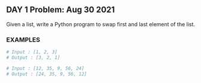 ## DAY 1 Problem: Aug 30 2021
Given a list, write a Python program to swap first and last element of the list.

### EXAMPLES
```python
# Input : [1, 2, 3]
# Output : [3, 2, 1]

# Input : [12, 35, 9, 56, 24]
# Output : [24, 35, 9, 56, 12]
```
